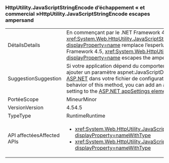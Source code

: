 ### <a name="httputilityjavascriptstringencode-escapes-ampersand"></a><span data-ttu-id="0b26c-101">HttpUtility.JavaScriptStringEncode d’échappement « et commercial »</span><span class="sxs-lookup"><span data-stu-id="0b26c-101">HttpUtility.JavaScriptStringEncode escapes ampersand</span></span>

|   |   |
|---|---|
|<span data-ttu-id="0b26c-102">Détails</span><span class="sxs-lookup"><span data-stu-id="0b26c-102">Details</span></span>|<span data-ttu-id="0b26c-103">En commençant par le .NET Framework 4.5, <xref:System.Web.HttpUtility.JavaScriptStringEncode(System.String)?displayProperty=name> remplace l’esperluette (&amp;) caractères.</span><span class="sxs-lookup"><span data-stu-id="0b26c-103">Starting with the .NET Framework 4.5, <xref:System.Web.HttpUtility.JavaScriptStringEncode(System.String)?displayProperty=name> escapes the ampersand (&amp;) character.</span></span>|
|<span data-ttu-id="0b26c-104">Suggestion</span><span class="sxs-lookup"><span data-stu-id="0b26c-104">Suggestion</span></span>|<span data-ttu-id="0b26c-105">Si votre application dépend du comportement précédent de cette méthode, vous pouvez ajouter un paramètre aspnet:JavaScriptDoNotEncodeAmpersand à l’[élément appSettings ASP.NET](https://msdn.microsoft.com/library/hh975440.aspx) dans votre fichier de configuration.</span><span class="sxs-lookup"><span data-stu-id="0b26c-105">If your app depends on the previous behavior of this method, you can add an aspnet:JavaScriptDoNotEncodeAmpersand setting to the [ASP.NET appSettings element](https://msdn.microsoft.com/library/hh975440.aspx) in your configuration file.</span></span>|
|<span data-ttu-id="0b26c-106">Portée</span><span class="sxs-lookup"><span data-stu-id="0b26c-106">Scope</span></span>|<span data-ttu-id="0b26c-107">Mineur</span><span class="sxs-lookup"><span data-stu-id="0b26c-107">Minor</span></span>|
|<span data-ttu-id="0b26c-108">Version</span><span class="sxs-lookup"><span data-stu-id="0b26c-108">Version</span></span>|<span data-ttu-id="0b26c-109">4.5</span><span class="sxs-lookup"><span data-stu-id="0b26c-109">4.5</span></span>|
|<span data-ttu-id="0b26c-110">Type</span><span class="sxs-lookup"><span data-stu-id="0b26c-110">Type</span></span>|<span data-ttu-id="0b26c-111">Runtime</span><span class="sxs-lookup"><span data-stu-id="0b26c-111">Runtime</span></span>|
|<span data-ttu-id="0b26c-112">API affectées</span><span class="sxs-lookup"><span data-stu-id="0b26c-112">Affected APIs</span></span>|<ul><li><xref:System.Web.HttpUtility.JavaScriptStringEncode(System.String)?displayProperty=nameWithType></li><li><xref:System.Web.HttpUtility.JavaScriptStringEncode(System.String,System.Boolean)?displayProperty=nameWithType></li></ul>|

